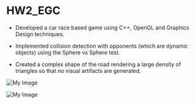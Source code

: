 # HW2_EGC

- Developed a car race based game using C++, OpenGL and Graphics Design techniques.

- Implemented collision detection with opponents (which are dynamic objects) using the Sphere vs Sphere test.

- Created a complex shape of the road rendering a large density of triangles so that no visual artifacts are generated.

![My Image](car_race.jpg)

![My Image](car_race_1.jpg)
